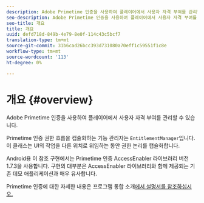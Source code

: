 ```yaml
---
description: Adobe Primetime 인증을 사용하여 플레이어에서 사용자 자격 부여를 관리할 수 있습니다.
seo-description: Adobe Primetime 인증을 사용하여 플레이어에서 사용자 자격 부여를 관리할 수 있습니다.
seo-title: 개요
title: 개요
uuid: defd718d-849b-4e79-8e0f-114c43c5bcf7
translation-type: tm+mt
source-git-commit: 31b6cad26bcc393d731080a70eff1c59551f1c8e
workflow-type: tm+mt
source-wordcount: '113'
ht-degree: 0%

---
```



# 개요 {#overview}

Adobe Primetime 인증을 사용하여 플레이어에서 사용자 자격 부여를 관리할 수 있습니다.

Primetime 인증 권한 흐름을 캡슐화하는 기능 관리자는 `EntitlementManager`입니다. 이 클래스는 UI의 작업을 다른 위치로 위임하는 동안 권한 논리를 캡슐화합니다.

Android용 이 참조 구현에서는 Primetime 인증 AccessEnabler 라이브러리 버전 1.7.3을 사용합니다. 구현의 대부분은 AccessEnabler 라이브러리와 함께 제공되는 기존 데모 애플리케이션과 매우 유사합니다.

Primetime 인증에 대한 자세한 내용은 프로그램 통합 소개[에서 설명서를 참조하십시오.](https://tve.helpdocsonline.com/introduction-to-programmer-integration)
